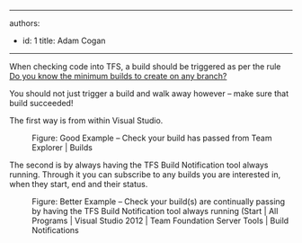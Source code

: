 

---
authors:
  - id: 1
    title: Adam Cogan
---




<span class='intro'> <p>When checking code into TFS, a build should be triggered as per the rule <a href="http&#58;//www.ssw.com.au/ssw/Standards/Rules/RulesToBetterSourceControlwithTFS.aspx#MinimumBuilds">Do you know the minimum builds to create on any branch?</a></p><p>You should not just trigger a build and walk away however – make sure that build succeeded!</p> </span>

<p>The first way is from within Visual Studio.</p><dl class="goodImage"><dt><img src="/TFS/RulesToBetterVersionControlwithTFS(AKASourceControl)/PublishingImages/builds-success-good.jpg" alt="" /></dt><dd>Figure&#58; Good Example – Check your build has passed from Team Explorer | Builds</dd></dl><p>The second is by always having the TFS Build Notification tool always running. Through it you can subscribe to any builds you are interested in, when they start, end and their status.</p><dl class="goodImage"><dt><img src="/TFS/RulesToBetterVersionControlwithTFS(AKASourceControl)/PublishingImages/builds-success-better.jpg" alt="" /></dt><dd>Figure&#58; Better Example – Check your build(s) are continually passing by having the TFS Build Notification tool always running (Start | All Programs | Visual Studio 2012 | Team Foundation Server Tools | Build Notifications</dd></dl>


